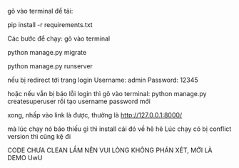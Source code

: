 gõ vào terminal để tải:

pip install -r requirements.txt

Các bước để chạy:
gõ vào terminal

python manage.py migrate

python manage.py runserver

nếu bị redirect tới trang login
Username: admin
Password: 12345

hoặc nếu vẫn bị báo lỗi login thì gõ vào terminal:
python manage.py createsuperuser
rồi tạo username password mới

xong, nhấp vào link là được, thường là http://127.0.0.1:8000/

mà lúc chạy nó báo thiếu gì thì install cái đó về hê hê
Lúc chạy có bị conflict version thì cũng kệ đi

CODE CHƯA CLEAN LẮM NÊN VUI LÒNG KHÔNG PHÁN XÉT, MỚI LÀ DEMO UwU
